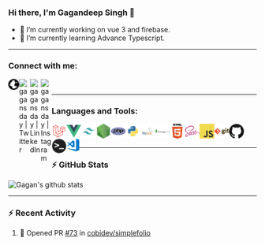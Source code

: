 ### Hi there, I'm Gagandeep Singh 👋

- 🔭 I’m currently working on vue 3 and firebase.
- 🌱 I’m currently learning Advance Typescript.
<!-- - 📫 How to reach me: [Twitter](https://twitter.com/gagansday) [Instagram](https://www.instagram.com/gagansday_/) -->

---

### Connect with me:

[<img align="left" alt="gagansday.com" width="22px" src="https://raw.githubusercontent.com/iconic/open-iconic/master/svg/globe.svg" />][website]
[<img align="left" alt="gagansday | Twitter" width="22px" src="https://cdn.jsdelivr.net/npm/simple-icons@v3/icons/twitter.svg" />][twitter]
[<img align="left" alt="gagansday | LinkedIn" width="22px" src="https://cdn.jsdelivr.net/npm/simple-icons@v3/icons/linkedin.svg" />][linkedin]
[<img align="left" alt="gagansday | Instagram" width="22px" src="https://cdn.jsdelivr.net/npm/simple-icons@v3/icons/instagram.svg" />][instagram]

<br />

---

### Languages and Tools:

[<img align="left" alt="Laravel" width="30px" src="https://raw.githubusercontent.com/github/explore/80688e429a7d4ef2fca1e82350fe8e3517d3494d/topics/laravel/laravel.png" />][website]
[<img align="left" alt="Vue js" width="30px" src="https://raw.githubusercontent.com/github/explore/80688e429a7d4ef2fca1e82350fe8e3517d3494d/topics/vue/vue.png" />][website]
[<img align="left" alt="Tailwind Css" width="30px" src="https://raw.githubusercontent.com/github/explore/80688e429a7d4ef2fca1e82350fe8e3517d3494d/topics/tailwind/tailwind.png" />][website]
[<img align="left" alt="Node.js" width="30px" src="https://raw.githubusercontent.com/github/explore/80688e429a7d4ef2fca1e82350fe8e3517d3494d/topics/nodejs/nodejs.png" />][website]
[<img align="left" alt="PHP" width="30px" src="https://raw.githubusercontent.com/github/explore/80688e429a7d4ef2fca1e82350fe8e3517d3494d/topics/php/php.png" />][website]
[<img align="left" alt="Python" width="30px" src="https://raw.githubusercontent.com/github/explore/80688e429a7d4ef2fca1e82350fe8e3517d3494d/topics/python/python.png" />][website]
[<img align="left" alt="MySQL" width="30px" src="https://raw.githubusercontent.com/github/explore/80688e429a7d4ef2fca1e82350fe8e3517d3494d/topics/mysql/mysql.png" />][website]
[<img align="left" alt="MongoDB" width="30px" src="https://raw.githubusercontent.com/github/explore/80688e429a7d4ef2fca1e82350fe8e3517d3494d/topics/mongodb/mongodb.png" />][website]
[<img align="left" alt="HTML5" width="30px" src="https://raw.githubusercontent.com/github/explore/80688e429a7d4ef2fca1e82350fe8e3517d3494d/topics/html/html.png" />][website]
[<img align="left" alt="Sass" width="30px" src="https://raw.githubusercontent.com/github/explore/80688e429a7d4ef2fca1e82350fe8e3517d3494d/topics/sass/sass.png" />][website]
[<img align="left" alt="JavaScript" width="30px" src="https://raw.githubusercontent.com/github/explore/80688e429a7d4ef2fca1e82350fe8e3517d3494d/topics/javascript/javascript.png" />][website]
[<img align="left" alt="Git" width="30px" src="https://raw.githubusercontent.com/github/explore/80688e429a7d4ef2fca1e82350fe8e3517d3494d/topics/git/git.png" />][website]
[<img align="left" alt="GitHub" width="30px" src="https://raw.githubusercontent.com/github/explore/78df643247d429f6cc873026c0622819ad797942/topics/github/github.png" />][website]
[<img align="left" alt="Terminal" width="30px" src="https://raw.githubusercontent.com/github/explore/80688e429a7d4ef2fca1e82350fe8e3517d3494d/topics/terminal/terminal.png" />][website]
[<img align="left" alt="Visual Studio Code" width="26px" src="https://raw.githubusercontent.com/github/explore/80688e429a7d4ef2fca1e82350fe8e3517d3494d/topics/visual-studio-code/visual-studio-code.png" />][website]

<br />
<br />

---

### :zap: GitHub Stats

![Gagan's github stats](https://github-readme-stats.vercel.app/api?username=gagansday&count_private=true&show_icons=true)

---

### :zap: Recent Activity

<!--START_SECTION:activity-->

1. 💪 Opened PR [#73](https://github.com/cobidev/simplefolio/pull/73) in [cobidev/simplefolio](https://github.com/cobidev/simplefolio)
<!--END_SECTION:activity-->

[website]: https://gagandeepsingh.dev
[twitter]: https://twitter.com/gagansday
[instagram]: https://instagram.com/gagansday_
[linkedin]: https://www.linkedin.com/in/gagansday
[facebook]: https://www.facebook.com/gagansday.dev
